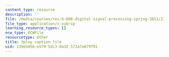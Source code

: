 ```yaml
---
content_type: resource
description: ''
file: /media/courses/res-6-008-digital-signal-processing-spring-2011/139e545be5795dc38a32572a7a679f81_LrNXtw0E7Dk.vtt
file_type: application/x-subrip
learning_resource_types: []
ocw_type: OCWFile
resourcetype: Other
title: 3play caption file
uid: 139e545b-e579-5dc3-8a32-572a7a679f81
---
```

